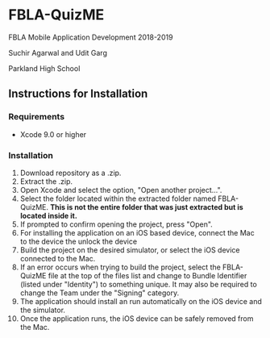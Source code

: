 # FBLA-QuizME
FBLA Mobile Application Development 2018-2019 

Suchir Agarwal and Udit Garg

Parkland High School
## Instructions for Installation
### Requirements
* Xcode 9.0 or higher
### Installation
1. Download repository as a .zip.
1. Extract the .zip.
1. Open Xcode and select the option, "Open another project...".
1. Select the folder located within the extracted folder named FBLA-QuizME. **This is not the entire folder that was just extracted but is located inside it.**
1. If prompted to confirm opening the project, press "Open".
1. For installing the application on an iOS based device, connect the Mac to the device the unlock the device
1. Build the project on the desired simulator, or select the iOS device connected to the Mac. 
1. If an error occurs when trying to build the project, select the FBLA-QuizME file at the top of the files list and change to Bundle Identifier (listed under "Identity") to something unique. It may also be required to change the Team under the "Signing" category.
1. The application should install an run automatically on the iOS device and the simulator.
1. Once the application runs, the iOS device can be safely removed from the Mac.



